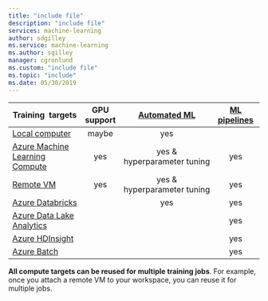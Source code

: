 ```yaml
---
title: "include file"
description: "include file"
services: machine-learning
author: sdgilley
ms.service: machine-learning
ms.author: sgilley
manager: cgronlund
ms.custom: "include file"
ms.topic: "include"
ms.date: 05/30/2019
---
```


|Training &nbsp;targets| GPU support |[Automated ML](../articles/machine-learning/service/concept-automated-ml.md) | [ML pipelines](../articles/machine-learning/service/concept-ml-pipelines.md) | [Visual interface](../articles/machine-learning/service/ui-concept-visual-interface.md)
|----|:----:|:----:|:----:|:----:|
|[Local computer](../articles/machine-learning/service/how-to-set-up-training-targets.md#local)| maybe | yes | &nbsp; | &nbsp; |
|[Azure Machine Learning Compute](../articles/machine-learning/service/how-to-set-up-training-targets.md#amlcompute)| yes | yes & <br/>hyperparameter&nbsp;tuning | yes | yes |
|[Remote VM](../articles/machine-learning/service/how-to-set-up-training-targets.md#vm) |yes | yes & <br/>hyperparameter tuning | yes | &nbsp; |
|[Azure&nbsp;Databricks](../articles/machine-learning/service/how-to-create-your-first-pipeline.md#databricks)| &nbsp; | yes | yes | &nbsp; |
|[Azure Data Lake Analytics](../articles/machine-learning/service/how-to-create-your-first-pipeline.md#adla)| &nbsp; | &nbsp; | yes | &nbsp; |
|[Azure HDInsight](../articles/machine-learning/service/how-to-set-up-training-targets.md#hdinsight)| &nbsp; | &nbsp; | yes | &nbsp; |
|[Azure Batch](../articles/machine-learning/service/how-to-set-up-training-targets.md#azbatch)| &nbsp; | &nbsp; | yes | &nbsp; |

**All compute targets can be reused for multiple training jobs**. For example, once you attach a remote VM to your workspace, you can reuse it for multiple jobs.